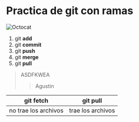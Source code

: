 # Practica de git con ramas
![Octocat](https://avatars.githubusercontent.com/u/583231?v=4)

 1. git **add**
 2. git **commit**
 3. git **push**
 4. git **merge**
 5. git **pull**
 > ASDFKWEA
 > > Agustin
 
|git fetch| git pull |
|--|--|
| no trae los archivos | trae los archivos |


